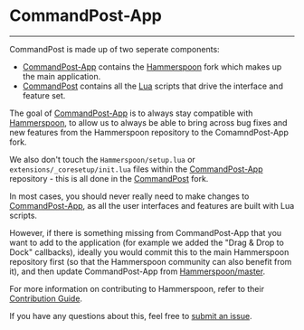 # CommandPost-App
---

CommandPost is made up of two seperate components:

* [CommandPost-App](https://github.com/CommandPost/CommandPost-App) contains the [Hammerspoon](http://www.hammerspoon.org) fork which makes up the main application.
* [CommandPost](https://github.com/CommandPost/CommandPost) contains all the [Lua](https://www.lua.org/about.html) scripts that drive the interface and feature set.

The goal of [CommandPost-App](https://github.com/CommandPost/CommandPost-App) is to always stay compatible with [Hammerspoon](http://www.hammerspoon.org), to allow us to always be able to bring across bug fixes and new features from the Hammerspoon repository to the ComamndPost-App fork.

We also don't touch the `Hammerspoon/setup.lua` or `extensions/_coresetup/init.lua` files within the [CommandPost-App](https://github.com/CommandPost/CommandPost-App) repository - this is all done in the [CommandPost](https://github.com/CommandPost/CommandPost) fork.

In most cases, you should never really need to make changes to [CommandPost-App](https://github.com/CommandPost/CommandPost-App), as all the user interfaces and features are built with Lua scripts.

However, if there is something missing from CommandPost-App that you want to add to the application (for example we added the "Drag & Drop to Dock" callbacks), ideally you would commit this to the main Hammerspoon repository first (so that the Hammerspoon community can also benefit from it), and then update CommandPost-App from [Hammerspoon/master](https://github.com/Hammerspoon/hammerspoon).

For more information on contributing to Hammerspoon, refer to their [Contribution Guide](https://github.com/Hammerspoon/hammerspoon/blob/master/CONTRIBUTING.md).

If you have any questions about this, feel free to [submit an issue](https://github.com/CommandPost/CommandPost-App/issues).